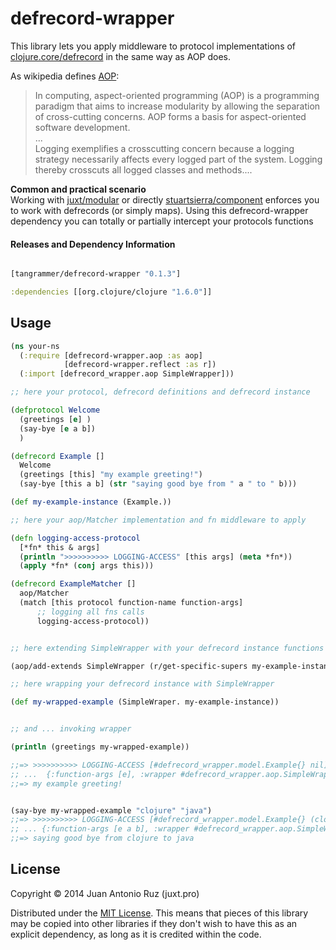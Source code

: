 # defrecord-wrapper

This library lets you apply middleware to protocol implementations of [clojure.core/defrecord](https://clojuredocs.org/clojure.core/defrecord) in the same way as AOP does.

As wikipedia defines [AOP](http://en.wikipedia.org/wiki/Aspect-oriented_programming): 
> In computing, aspect-oriented programming (AOP) is a programming paradigm that aims to increase modularity by allowing the separation of cross-cutting concerns. AOP forms a basis for aspect-oriented software development.   
> ...   
> Logging exemplifies a crosscutting concern because a logging strategy necessarily affects every logged part of the system. Logging thereby crosscuts all logged classes and methods....

**Common and practical scenario**   
Working with [juxt/modular](https://github.com/juxt/modular) or directly  [stuartsierra/component](https://github.com/stuartsierra/component) enforces you to work with defrecords (or simply maps). Using this defrecord-wrapper dependency you can totally or partially intercept your protocols functions 


#### Releases and Dependency Information


```clojure

[tangrammer/defrecord-wrapper "0.1.3"]

```

```clojure
:dependencies [[org.clojure/clojure "1.6.0"]]
```

## Usage

```clojure
(ns your-ns
  (:require [defrecord-wrapper.aop :as aop]
            [defrecord-wrapper.reflect :as r])
  (:import [defrecord_wrapper.aop SimpleWrapper]))

;; here your protocol, defrecord definitions and defrecord instance

(defprotocol Welcome
  (greetings [e] )
  (say-bye [e a b])
  )

(defrecord Example []
  Welcome
  (greetings [this] "my example greeting!")
  (say-bye [this a b] (str "saying good bye from " a " to " b)))

(def my-example-instance (Example.))

;; here your aop/Matcher implementation and fn middleware to apply

(defn logging-access-protocol
  [*fn* this & args]
  (println ">>>>>>>>>> LOGGING-ACCESS" [this args] (meta *fn*))
  (apply *fn* (conj args this)))

(defrecord ExampleMatcher []
  aop/Matcher
  (match [this protocol function-name function-args]
      ;; logging all fns calls
      logging-access-protocol))


;; here extending SimpleWrapper with your defrecord instance functions protocols

(aop/add-extends SimpleWrapper (r/get-specific-supers my-example-instance) (ExampleMatcher.))

;; here wrapping your defrecord instance with SimpleWrapper 

(def my-wrapped-example (SimpleWraper. my-example-instance))


;; and ... invoking wrapper

(println (greetings my-wrapped-example))

;;=> >>>>>>>>>> LOGGING-ACCESS [#defrecord_wrapper.model.Example{} nil] 
;; ...  {:function-args [e], :wrapper #defrecord_wrapper.aop.SimpleWrapper{:wrapped-record #your-ns.Example{}}, :function-name greetings}
;;=> my example greeting!


(say-bye my-wrapped-example "clojure" "java")
;;=> >>>>>>>>>> LOGGING-ACCESS [#defrecord_wrapper.model.Example{} (clojure java)] 
;; ... {:function-args [e a b], :wrapper #defrecord_wrapper.aop.SimpleWrapper{:wrapped-record #your-ns.Example{}}, :function-name say_bye}
;;=> saying good bye from clojure to java


```

## License

Copyright © 2014 Juan Antonio Ruz (juxt.pro)

Distributed under the [MIT License](http://opensource.org/licenses/MIT). This means that pieces of this library may be copied into other libraries if they don't wish to have this as an explicit dependency, as long as it is credited within the code.
